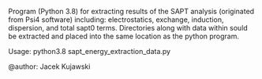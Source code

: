 

Program (Python 3.8) for extracting results of the SAPT analysis (originated from Psi4 software) including: electrostatics, exchange, induction, dispersion, and total sapt0 terms. Directories along with data within sould be extracted and placed into the same location as the python program.

Usage: python3.8 sapt_energy_extraction_data.py

@author: Jacek Kujawski
